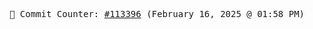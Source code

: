 <p align="center">
    <samp>
        📮 Commit Counter: <a href="https://github.com/Javascript-void0/Javascript-void0/commits/main">#113396</a> (February 16, 2025 @ 01:58 PM)
    </samp>
</p>